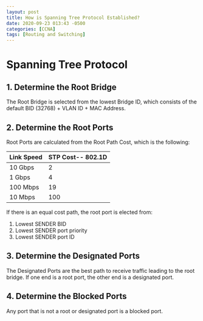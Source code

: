 ```yaml
---
layout: post
title: How is Spanning Tree Protocol Established?
date: 2020-09-23 013:43 -0500
categories: [CCNA]
tags: [Routing and Switching]
---
```

# Spanning Tree Protocol

## 1. Determine the Root Bridge
The Root Bridge is selected from the lowest Bridge ID, which consists of the default BID (32768) + VLAN ID + MAC Address.

## 2. Determine the Root Ports
Root Ports are calculated from the Root Path Cost, which is the following:

| Link Speed | STP Cost-- 802.1D |
|------------|------------------|
| 10 Gbps    | 2                |
| 1 Gbps     | 4                |
| 100 Mbps   | 19               |
| 10 Mbps    | 100              |


If there is an equal cost path, the root port is elected from:
1. Lowest SENDER BID
2. Lowest SENDER port priority
3. Lowest SENDER port ID

## 3. Determine the Designated Ports
The Designated Ports are the best path to receive traffic leading to the root bridge. If one end is a root port, the other end is a designated port.

## 4. Determine the Blocked Ports
Any port that is not a root or designated port is a blocked port.